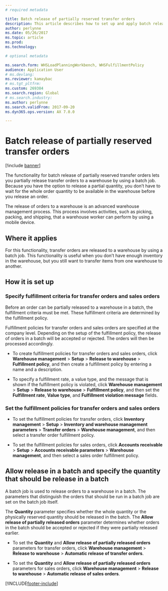 ```yaml
---
# required metadata

title: Batch release of partially reserved transfer orders
description: This article describes how to set up and apply batch release of partially reserved transfer orders from a mobile device.
author: perlynne
ms.date: 05/26/2017
ms.topic: article
ms.prod: 
ms.technology: 

# optional metadata

ms.search.form: WHSLoadPlanningWorkbench, WHSFulfillmentPolicy
audience: Application User
# ms.devlang: 
ms.reviewer: kamaybac
# ms.tgt_pltfrm: 
ms.custom: 269384
ms.search.region: Global
# ms.search.industry: 
ms.author: perlynne
ms.search.validFrom: 2017-09-20
ms.dyn365.ops.version: AX 7.0.0

---
```


# Batch release of partially reserved transfer orders

[!include [banner](../includes/banner.md)]

The functionality for batch release of partially reserved transfer orders lets
you partially release transfer orders to a warehouse by using a batch job.
Because you have the option to release a partial quantity, you don’t have to
wait for the whole order quantity to be available in the warehouse before you
release an order.

The release of orders to a warehouse is an advanced warehouse management
process. This process involves activities, such as picking, packing, and
shipping, that a warehouse worker can perform by using a mobile device.

## Where it applies

For this functionality, transfer orders are released to a warehouse by using a
batch job. This functionality is useful when you don’t have enough inventory in
the warehouse, but you still want to transfer items from one warehouse to
another.

## How it is set up

### Specify fulfillment criteria for transfer orders and sales orders

Before an order can be partially released to a warehouse in a batch, the
fulfillment criteria must be met. These fulfillment criteria are determined by
the fulfillment policy.

Fulfillment policies for transfer orders and sales orders are specified at the
company level. Depending on the setup of the fulfillment policy, the release of
orders in a batch will be accepted or rejected. The orders will then be
processed accordingly.

-   To create fulfillment policies for transfer orders and sales orders, click
    **Warehouse management** \> **Setup** \> **Release to warehouse** \>
    **Fulfillment policy**, and then create a fulfillment policy by entering a
    name and a description.

-   To specify a fulfillment rate, a value type, and the message that is shown
    if the fulfillment policy is violated, click **Warehouse management** \>
    **Setup** \> **Release to warehouse** \> **Fulfillment policy**, and then
    set the **Fulfillment rate**, **Value type**, and **Fulfillment violation
    message** fields.

### Set the fulfillment policies for transfer orders and sales orders

-   To set the fulfillment policies for transfer orders, click **Inventory
    management** \> **Setup** \> **Inventory and warehouse management
    parameters** \> **Transfer orders** \> **Warehouse management**, and then
    select a transfer order fulfillment policy.

-   To set the fulfillment policies for sales orders, click **Accounts
    receivable** \> **Setup** \> **Accounts receivable parameters** \>
    **Warehouse management**, and then select a sales order fulfillment policy.

## Allow release in a batch and specify the quantity that should be release in a batch

A batch job is used to release orders to a warehouse in a batch. The parameters
that distinguish the orders that should be run in a batch job are set on the
batch job itself.

The **Quantity** parameter specifies whether the whole quantity or the
physically reserved quantity should be released in the batch. The **Allow
release of partially released orders** parameter determines whether orders in
the batch should be accepted or rejected if they were partially released
earlier.

-   To set the **Quantity** and **Allow release of partially released orders**
    parameters for transfer orders, click **Warehouse management** \> **Release
    to warehouse** \> **Automatic release of transfer orders**.

-   To set the **Quantity** and **Allow release of partially released orders**
    parameters for sales orders, click **Warehouse management** \> **Release to
    warehouse** \> **Automatic release of sales orders**.


[!INCLUDE[footer-include](../../includes/footer-banner.md)]